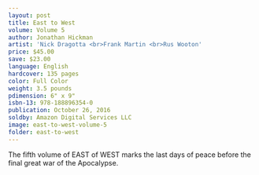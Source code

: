 ```yaml
---
layout: post
title: East to West
volume: Volume 5
author: Jonathan Hickman
artist: 'Nick Dragotta <br>Frank Martin <br>Rus Wooton'
price: $45.00
save: $23.00
language: English
hardcover: 135 pages
color: Full Color
weight: 3.5 pounds
pdimension: 6" x 9"
isbn-13: 978-188896354-0
publication: October 26, 2016
soldby: Amazon Digital Services LLC
image: east-to-west-volume-5
folder: east-to-west
---
```


The fifth volume of EAST of WEST marks the last days of peace before the final great war of the Apocalypse.
